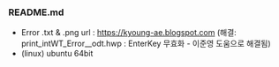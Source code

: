 ### README.md

- Error .txt & .png url : https://kyoung-ae.blogspot.com
  (해결:
	print_intWT_Error__odt.hwp : EnterKey 무효화 - 이준영 도움으로 해결됨)
- (linux) ubuntu 64bit

